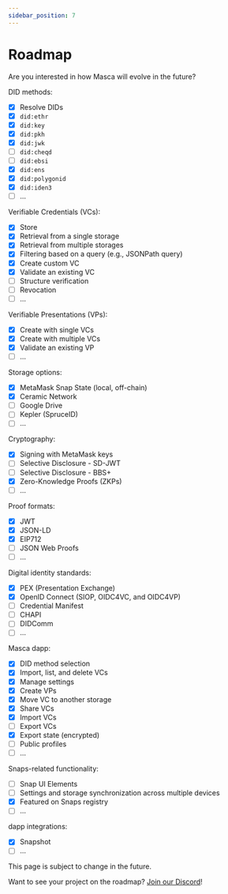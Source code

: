```yaml
---
sidebar_position: 7
---
```


# Roadmap

Are you interested in how Masca will evolve in the future?

DID methods:

- [x] Resolve DIDs
- [x] `did:ethr`
- [x] `did:key`
- [x] `did:pkh`
- [x] `did:jwk`
- [ ] `did:cheqd`
- [ ] `did:ebsi`
- [x] `did:ens`
- [x] `did:polygonid`
- [x] `did:iden3`
- [ ] ...

Verifiable Credentials (VCs):

- [x] Store
- [x] Retrieval from a single storage
- [x] Retrieval from multiple storages
- [x] Filtering based on a query (e.g., JSONPath query)
- [x] Create custom VC
- [x] Validate an existing VC
- [ ] Structure verification
- [ ] Revocation
- [ ] ...

Verifiable Presentations (VPs):

- [x] Create with single VCs
- [x] Create with multiple VCs
- [x] Validate an existing VP
- [ ] ...

Storage options:

- [x] MetaMask Snap State (local, off-chain)
- [x] Ceramic Network
- [ ] Google Drive
- [ ] Kepler (SpruceID)
- [ ] ...

Cryptography:

- [x] Signing with MetaMask keys
- [ ] Selective Disclosure - SD-JWT
- [ ] Selective Disclosure - BBS+
- [x] Zero-Knowledge Proofs (ZKPs)
- [ ] ...

Proof formats:

- [x] JWT
- [x] JSON-LD
- [x] EIP712
- [ ] JSON Web Proofs
- [ ] ...

Digital identity standards:

- [x] PEX (Presentation Exchange)
- [x] OpenID Connect (SIOP, OIDC4VC, and OIDC4VP)
- [ ] Credential Manifest
- [ ] CHAPI
- [ ] DIDComm
- [ ] ...

Masca dapp:

- [x] DID method selection
- [x] Import, list, and delete VCs
- [x] Manage settings
- [x] Create VPs
- [x] Move VC to another storage
- [x] Share VCs
- [x] Import VCs
- [ ] Export VCs
- [x] Export state (encrypted)
- [ ] Public profiles
- [ ] ...

Snaps-related functionality:

- [ ] Snap UI Elements
- [ ] Settings and storage synchronization across multiple devices
- [x] Featured on Snaps registry
- [ ] ...

dapp integrations:

- [x] Snapshot
- [ ] ...

This page is subject to change in the future.

Want to see your project on the roadmap? [Join our Discord](https://discord.com/invite/M5xgNz7TTF)!
